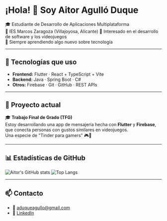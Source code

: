 # ¡Hola! 👋 Soy Aitor Agulló Duque

🎓 Estudiante de Desarrollo de Aplicaciones Multiplataforma  
🏫 IES Marcos Zaragoza (Villajoyosa, Alicante) 
💬 Interesado en el desarrollo de software y los videojuegos  
🧠 Siempre aprendiendo algo nuevo sobre tecnología

---

## 🚀 Tecnologías que uso

- **Frontend:** Flutter · React + TypeScript + Vite  
- **Backend:** Java · Spring Boot · C#  
- **Otros:** Firebase · Git · GitHub · REST APIs

---

## 💼 Proyecto actual

🎓 **Trabajo Final de Grado (TFG)**  
Estoy desarrollando una app de mensajería hecha con **Flutter** y **Firebase**, que conecta personas con gustos similares en videojuegos.  
Una especie de "Tinder para gamers" 🎮💬

---

## 📊 Estadísticas de GitHub

![Aitor's GitHub stats](https://github-readme-stats.vercel.app/api?username=AitorAD&show_icons=true&theme=default)
![Top Langs](https://github-readme-stats.vercel.app/api/top-langs/?username=AitorAD&layout=compact)

---

## 📫 Contacto

- 📧 aduqueagullo@gmail.com
- 💼 [LinkedIn](linkedin.com/in/aitor-agullo-duque)
